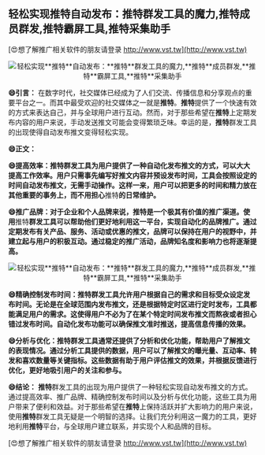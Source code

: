 ## **轻松实现**推特**自动发布：**推特**群发工具的魔力,**推特**成员群发,**推特**霸屏工具,**推特**采集助手**

[😍想了解推广相关软件的朋友请登录 http://www.vst.tw](http://www.vst.tw)

 <center><img src="https://vst.tw/MP4/tuiguang/png/4.png" alt="轻松实现**推特**自动发布：**推特**群发工具的魔力,**推特**成员群发,**推特**霸屏工具,**推特**采集助手"></center>

**😄引言：**
在数字时代，社交媒体已经成为了人们交流、传播信息和分享观点的重要平台之一。而其中最受欢迎的社交媒体之一就是**推特**。**推特**提供了一个快速有效的方式来表达自己，并与全球用户进行互动。然而，对于那些希望在**推特**上定期发布内容的用户来说，手动发送推文可能会变得繁琐乏味。幸运的是，**推特**群发工具的出现使得自动发布推文变得轻松实现。

**😄正文：**

**😄提高效率：**推特**群发工具为用户提供了一种自动化发布推文的方式，可以大大提高工作效率。用户只需事先编写好推文内容并预设发布时间，工具会按照设定的时间自动发布推文，无需手动操作。这样一来，用户可以把更多的时间和精力放在其他重要的事务上，而不用担心**推特**的日常维护。**

**😄推广品牌：对于企业和个人品牌来说，**推特**是一个极其有价值的推广渠道。使用**推特**群发工具可以帮助他们更好地利用这一平台，实现自动化的品牌推广。通过定期发布有关产品、服务、活动或优惠的推文，品牌可以保持在用户的视野中，并建立起与用户的积极互动。通过稳定的推广活动，品牌知名度和影响力也将逐渐提高。**

 <center><img src="https://vst.tw/MP4/tuiguang/png/1.png" alt="轻松实现**推特**自动发布：**推特**群发工具的魔力,**推特**成员群发,**推特**霸屏工具,**推特**采集助手"></center>

**😄精确控制发布时间：**推特**群发工具允许用户根据自己的需求和目标受众设定发布时间。无论是在全球范围内发布推文，还是根据特定时区进行定时发布，工具都能满足用户的需求。这使得用户不必为了在某个特定时间发布推文而熬夜或者担心错过发布时间。自动化发布功能可以确保推文准时推送，提高信息传播的效果。**

**😄分析与优化：**推特**群发工具通常还提供了分析和优化功能，帮助用户了解推文的表现情况。通过分析工具提供的数据，用户可以了解推文的曝光量、互动率、转发和喜欢数量等关键指标。这些数据有助于用户评估推文的效果，并根据反馈进行优化，更好地吸引用户的关注和参与。**

**😄结论：**
**推特**群发工具的出现为用户提供了一种轻松实现自动发布推文的方式。通过提高效率、推广品牌、精确控制发布时间以及分析与优化功能，这些工具为用户带来了便利和效益。对于那些希望在**推特**上保持活跃并扩大影响力的用户来说，使用**推特**群发工具无疑是一个明智的选择。让我们充分利用这一魔力的工具，更好地利用**推特**平台，与全球用户建立联系，并实现个人和品牌的目标。

[😍想了解推广相关软件的朋友请登录 http://www.vst.tw](http://www.vst.tw)



